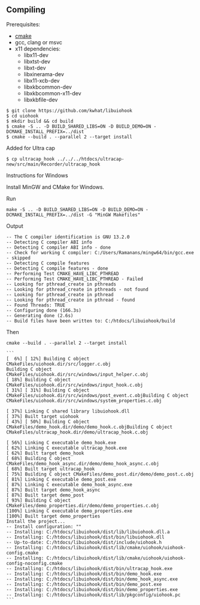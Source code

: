## Compiling
Prerequisites: 
 * [cmake](https://cmake.org)
 * gcc, clang or msvc
 * x11 dependencies:
   * libx11-dev
   * libxtst-dev
   * libxt-dev
   * libxinerama-dev
   * libx11-xcb-dev
   * libxkbcommon-dev
   * libxkbcommon-x11-dev
   * libxkbfile-dev 

```
$ git clone https://github.com/kwhat/libuiohook
$ cd uiohook
$ mkdir build && cd build
$ cmake -S .. -D BUILD_SHARED_LIBS=ON -D BUILD_DEMO=ON -DCMAKE_INSTALL_PREFIX=../dist
$ cmake --build . --parallel 2 --target install   
```

Added for Ultra cap
```
$ cp ultracap_hook ../../../htdocs/ultracap-new/src/main/Recorder/ultracap_hook
```

Instructions for Windows

Install MinGW and CMake for Windows.

Run
```
make -S .. -D BUILD_SHARED_LIBS=ON -D BUILD_DEMO=ON -DCMAKE_INSTALL_PREFIX=../dist -G "MinGW Makefiles"
```

Output
```
-- The C compiler identification is GNU 13.2.0
-- Detecting C compiler ABI info
-- Detecting C compiler ABI info - done
-- Check for working C compiler: C:/Users/Ramanans/mingw64/bin/gcc.exe - skipped
-- Detecting C compile features
-- Detecting C compile features - done
-- Performing Test CMAKE_HAVE_LIBC_PTHREAD
-- Performing Test CMAKE_HAVE_LIBC_PTHREAD - Failed
-- Looking for pthread_create in pthreads
-- Looking for pthread_create in pthreads - not found
-- Looking for pthread_create in pthread
-- Looking for pthread_create in pthread - found
-- Found Threads: TRUE  
-- Configuring done (166.3s)
-- Generating done (2.6s)
-- Build files have been written to: C:/htdocs/libuiohook/build

```

Then
``````
cmake --build . --parallel 2 --target install  

```
[  6%] [ 12%] Building C object CMakeFiles/uiohook.dir/src/logger.c.obj
Building C object CMakeFiles/uiohook.dir/src/windows/input_helper.c.obj
[ 18%] Building C object CMakeFiles/uiohook.dir/src/windows/input_hook.c.obj
[ 31%] [ 31%] Building C object CMakeFiles/uiohook.dir/src/windows/post_event.c.objBuilding C object CMakeFiles/uiohook.dir/src/windows/system_properties.c.obj

[ 37%] Linking C shared library libuiohook.dll
[ 37%] Built target uiohook
[ 43%] [ 50%] Building C object CMakeFiles/demo_hook.dir/demo/demo_hook.c.objBuilding C object CMakeFiles/ultracap_hook.dir/demo/ultracap_hook.c.obj

[ 56%] Linking C executable demo_hook.exe
[ 62%] Linking C executable ultracap_hook.exe
[ 62%] Built target demo_hook
[ 68%] Building C object CMakeFiles/demo_hook_async.dir/demo/demo_hook_async.c.obj
[ 68%] Built target ultracap_hook
[ 75%] Building C object CMakeFiles/demo_post.dir/demo/demo_post.c.obj
[ 81%] Linking C executable demo_post.exe
[ 87%] Linking C executable demo_hook_async.exe
[ 87%] Built target demo_hook_async
[ 87%] Built target demo_post
[ 93%] Building C object CMakeFiles/demo_properties.dir/demo/demo_properties.c.obj
[100%] Linking C executable demo_properties.exe
[100%] Built target demo_properties
Install the project...
-- Install configuration: ""
-- Installing: C:/htdocs/libuiohook/dist/lib/libuiohook.dll.a
-- Installing: C:/htdocs/libuiohook/dist/bin/libuiohook.dll
-- Up-to-date: C:/htdocs/libuiohook/dist/include/uiohook.h
-- Installing: C:/htdocs/libuiohook/dist/lib/cmake/uiohook/uiohook-config.cmake
-- Installing: C:/htdocs/libuiohook/dist/lib/cmake/uiohook/uiohook-config-noconfig.cmake
-- Installing: C:/htdocs/libuiohook/dist/bin/ultracap_hook.exe
-- Installing: C:/htdocs/libuiohook/dist/bin/demo_hook.exe
-- Installing: C:/htdocs/libuiohook/dist/bin/demo_hook_async.exe
-- Installing: C:/htdocs/libuiohook/dist/bin/demo_post.exe
-- Installing: C:/htdocs/libuiohook/dist/bin/demo_properties.exe
-- Installing: C:/htdocs/libuiohook/dist/lib/pkgconfig/uiohook.pc
```